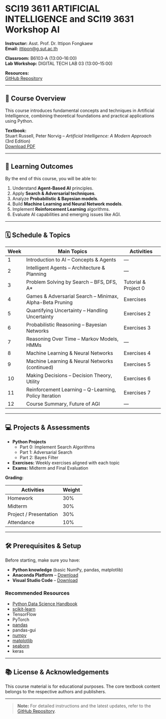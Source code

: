 # SCI19 3611 ARTIFICIAL INTELLIGENCE and SCI19 3631 Workshop AI

**Instructor:** Asst. Prof. Dr. Ittipon Fongkaew  
**Email:** ittipon@g.sut.ac.th

**Classroom:** B6103-A (13:00–16:00)  
**Lab Workshop:** DIGITAL TECH LAB 03 (13:00–15:00)

**Resources:**  
[GitHub Repository](https://github.com/aofphy/SCI193611_ARTIFICIAL_INTELLIGENCE.git)

---

## 📘 Course Overview

This course introduces fundamental concepts and techniques in Artificial Intelligence, combining theoretical foundations and practical applications using Python.  

**Textbook:**  
Stuart Russell, Peter Norvig – *Artificial Intelligence: A Modern Approach* (3rd Edition)  
[Download PDF](https://raw.githubusercontent.com/yanshengjia/ml-road/47cadb02faa756f85fd2f058e31221cc8223b97a/resources/Artificial%20Intelligence%20-%20A%20Modern%20Approach%20(3rd%20Edition).pdf)

---

## 🎯 Learning Outcomes

By the end of this course, you will be able to:

1. Understand **Agent-Based AI** principles.
2. Apply **Search & Adversarial techniques**.
3. Analyze **Probabilistic & Bayesian models**.
4. Build **Machine Learning and Neural Network models**.
5. Implement **Reinforcement Learning** algorithms.
6. Evaluate AI capabilities and emerging issues like AGI.

---

## 🗓️ Schedule & Topics

| Week | Main Topics | Activities |
| --- | --- | --- |
| 1 | Introduction to AI – Concepts & Agents | — |
| 2 | Intelligent Agents – Architecture & Planning | — |
| 3 | Problem Solving by Search – BFS, DFS, A* | Tutorial & Project 0 |
| 4 | Games & Adversarial Search – Minimax, Alpha-Beta Pruning | Exercises |
| 5 | Quantifying Uncertainty – Handling Uncertainty | Exercises 2 |
| 6 | Probabilistic Reasoning – Bayesian Networks | Exercises 3 |
| 7 | Reasoning Over Time – Markov Models, HMMs | — |
| 8 | Machine Learning & Neural Networks | Exercises 4 |
| 9 | Machine Learning & Neural Networks (continued) | Exercises 5 |
| 10 | Making Decisions – Decision Theory, Utility | Exercises 6 |
| 11 | Reinforcement Learning – Q-Learning, Policy Iteration | Exercises 7 |
| 12 | Course Summary, Future of AGI | — |

---

## 💻 Projects & Assessments

- **Python Projects**
  - Part 0: Implement Search Algorithms
  - Part 1: Adversarial Search
  - Part 2: Bayes Filter
- **Exercises:** Weekly exercises aligned with each topic
- **Exams:** Midterm and Final Evaluation

**Grading:**

| Activities | Weight |
| --- | --- |
| Homework | 30% |
| Midterm | 30% |
| Project / Presentation | 30% |
| Attendance | 10% |

---

## 🛠️ Prerequisites & Setup

Before starting, make sure you have:

- **Python knowledge** (basic NumPy, pandas, matplotlib)
- **Anaconda Platform** – [Download](https://www.anaconda.com/)
- **Visual Studio Code** – [Download](https://code.visualstudio.com/)

### Recommended Resources

- [Python Data Science Handbook](https://github.com/jakevdp/PythonDataScienceHandbook)
- [scikit-learn](https://scikit-learn.org/stable/)
- TensorFlow
- PyTorch
- [pandas](https://pandas.pydata.org/)
- pandas-gui
- [numpy](https://numpy.org/)
- [matplotlib](https://matplotlib.org/)
- [seaborn](https://seaborn.pydata.org/)
- keras

---

## 📚 License & Acknowledgements

This course material is for educational purposes. The core textbook content belongs to the respective authors and publishers.

---

> **Note:** For detailed instructions and the latest updates, refer to the [GitHub Repository](https://github.com/aofphy/SCI193611_ARTIFICIAL_INTELLIGENCE.git).